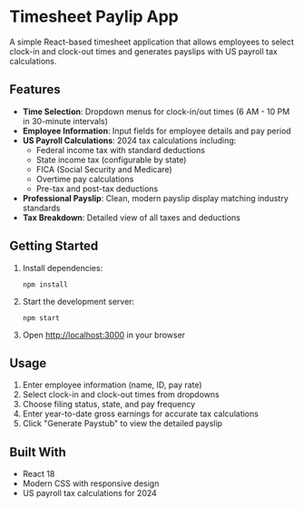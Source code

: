 # Timesheet Paylip App

A simple React-based timesheet application that allows employees to select clock-in and clock-out times and generates payslips with US payroll tax calculations.

## Features

- **Time Selection**: Dropdown menus for clock-in/out times (6 AM - 10 PM in 30-minute intervals)
- **Employee Information**: Input fields for employee details and pay period
- **US Payroll Calculations**: 2024 tax calculations including:
  - Federal income tax with standard deductions
  - State income tax (configurable by state)
  - FICA (Social Security and Medicare)
  - Overtime pay calculations
  - Pre-tax and post-tax deductions
- **Professional Payslip**: Clean, modern payslip display matching industry standards
- **Tax Breakdown**: Detailed view of all taxes and deductions

## Getting Started

1. Install dependencies:
   ```
   npm install
   ```

2. Start the development server:
   ```
   npm start
   ```

3. Open [http://localhost:3000](http://localhost:3000) in your browser

## Usage

1. Enter employee information (name, ID, pay rate)
2. Select clock-in and clock-out times from dropdowns
3. Choose filing status, state, and pay frequency
4. Enter year-to-date gross earnings for accurate tax calculations
5. Click "Generate Paystub" to view the detailed payslip

## Built With

- React 18
- Modern CSS with responsive design
- US payroll tax calculations for 2024

